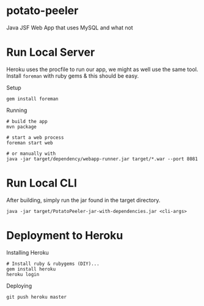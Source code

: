 potato-peeler
=============

Java JSF Web App that uses MySQL and what not

Run Local Server
================

Heroku uses the procfile to run our app, we might as well use the same
tool. Install `foreman` with ruby gems & this should be easy.

Setup

    gem install foreman

Running

    # build the app
    mvn package
    
    # start a web process
    foreman start web
    
    # or manually with
    java -jar target/dependency/webapp-runner.jar target/*.war --port 8081

Run Local CLI
=============

After building, simply run the jar found in the target directory.

    java -jar target/PotatoPeeler-jar-with-dependencies.jar <cli-args>
    
Deployment to Heroku
====================

Installing Heroku

    # Install ruby & rubygems (DIY)...
    gem install heroku
    heroku login
    
Deploying

    git push heroku master
    
